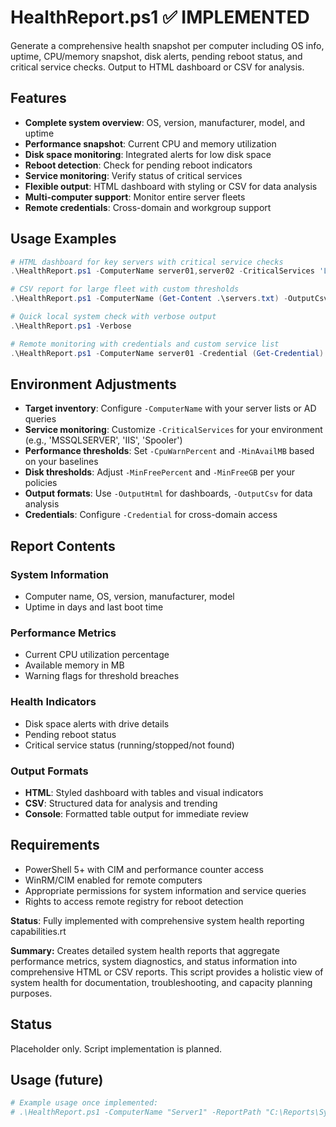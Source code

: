 # HealthReport.ps1 ✅ **IMPLEMENTED**

Generate a comprehensive health snapshot per computer including OS info, uptime, CPU/memory snapshot, disk alerts, pending reboot status, and critical service checks. Output to HTML dashboard or CSV for analysis.

## Features

- **Complete system overview**: OS, version, manufacturer, model, and uptime
- **Performance snapshot**: Current CPU and memory utilization
- **Disk space monitoring**: Integrated alerts for low disk space
- **Reboot detection**: Check for pending reboot indicators
- **Service monitoring**: Verify status of critical services
- **Flexible output**: HTML dashboard with styling or CSV for data analysis
- **Multi-computer support**: Monitor entire server fleets
- **Remote credentials**: Cross-domain and workgroup support

## Usage Examples

```powershell
# HTML dashboard for key servers with critical service checks
.\HealthReport.ps1 -ComputerName server01,server02 -CriticalServices 'LanmanServer','Dnscache' -OutputHtml .\health.html

# CSV report for large fleet with custom thresholds
.\HealthReport.ps1 -ComputerName (Get-Content .\servers.txt) -OutputCsv .\health.csv -MinFreePercent 15 -MinFreeGB 10

# Quick local system check with verbose output
.\HealthReport.ps1 -Verbose

# Remote monitoring with credentials and custom service list
.\HealthReport.ps1 -ComputerName server01 -Credential (Get-Credential) -CriticalServices 'MSSQLSERVER','IIS' -OutputHtml .\sql_health.html
```

## Environment Adjustments

- **Target inventory**: Configure `-ComputerName` with your server lists or AD queries
- **Service monitoring**: Customize `-CriticalServices` for your environment (e.g., 'MSSQLSERVER', 'IIS', 'Spooler')
- **Performance thresholds**: Set `-CpuWarnPercent` and `-MinAvailMB` based on your baselines
- **Disk thresholds**: Adjust `-MinFreePercent` and `-MinFreeGB` per your policies
- **Output formats**: Use `-OutputHtml` for dashboards, `-OutputCsv` for data analysis
- **Credentials**: Configure `-Credential` for cross-domain access

## Report Contents

### System Information
- Computer name, OS, version, manufacturer, model
- Uptime in days and last boot time

### Performance Metrics
- Current CPU utilization percentage
- Available memory in MB
- Warning flags for threshold breaches

### Health Indicators
- Disk space alerts with drive details
- Pending reboot status
- Critical service status (running/stopped/not found)

### Output Formats
- **HTML**: Styled dashboard with tables and visual indicators
- **CSV**: Structured data for analysis and trending
- **Console**: Formatted table output for immediate review

## Requirements

- PowerShell 5+ with CIM and performance counter access
- WinRM/CIM enabled for remote computers
- Appropriate permissions for system information and service queries
- Rights to access remote registry for reboot detection

**Status**: Fully implemented with comprehensive system health reporting capabilities.rt

**Summary:** Creates detailed system health reports that aggregate performance metrics, system diagnostics, and status information into comprehensive HTML or CSV reports. This script provides a holistic view of system health for documentation, troubleshooting, and capacity planning purposes.

## Status
Placeholder only. Script implementation is planned.

## Usage (future)
```powershell
# Example usage once implemented:
# .\HealthReport.ps1 -ComputerName "Server1" -ReportPath "C:\Reports\SystemHealth.html"
```